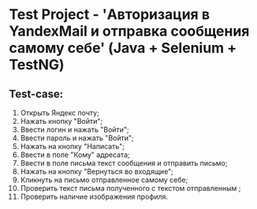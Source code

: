 Test Project - 'Авторизация в YandexMail и отправка сообщения самому себе' (Java + Selenium + TestNG)
=====================
Test-case:
-----------------------------------
1. Открыть Яндекс почту;
2. Нажать кнопку "Войти";
3. Ввести логин и нажать "Войти";
4. Ввести пароль и нажать "Войти";
5. Нажать на кнопку "Написать";
6. Ввести в поле "Кому" адресата;
7. Ввести в поле письма текст сообщения и отправить письмо;
8. Нажать на кнопку "Вернуться во входящие";
9. Кликнуть на письмо отправленное самому себе;
10. Проверить текст письма полученного с текстом отправленным ;
11. Проверить наличие изображения профиля.
